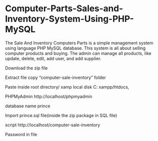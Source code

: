 # Computer-Parts-Sales-and-Inventory-System-Using-PHP-MySQL


The Sale And Inventory Computers Parts is a simple management system using language PHP MySQL database. 
This system is all about selling computer products and buying.
The admin can manage all products, like update, delete, edit, add user, and add supplier.


Download the zip file

Extract file copy “computer-sale-inventory” folder

Paste inside root directory/ xamp local disk C: xampp/htdocs,

PHPMyAdmin http://localhost/phpmyadmin

database name prince

Import prince.sql file(inside the zip package in SQL file)

script http://localhost/computer-sale-inventory

Password in file
